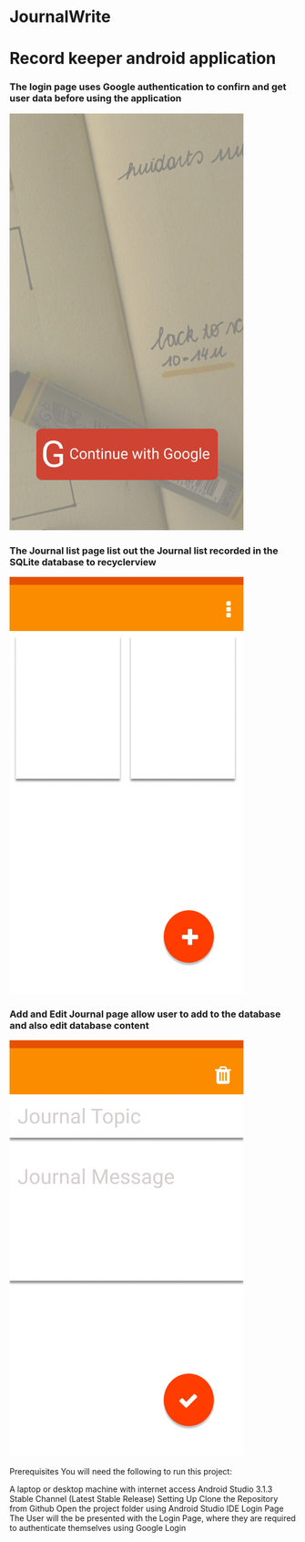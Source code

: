 # JournalWrite
# Record keeper android application

### The login page uses Google authentication to confirn and get user data before using the application

![Login Page](https://github.com/sodiqOladeni/JournalWrite/blob/master/screen_shots/Landing%20Page.png)

### The Journal list page list out the Journal list recorded in the SQLite database to recyclerview

![Journal List](https://github.com/sodiqOladeni/JournalWrite/blob/master/screen_shots/Journal%20List.png)

### Add and Edit Journal page allow user to add to the database and also edit database content
![Add and Edit journal page](https://github.com/sodiqOladeni/JournalWrite/blob/master/screen_shots/Add%20and%20Edit%20Journal.png)


Prerequisites
You will need the following to run this project:

A laptop or desktop machine with internet access
Android Studio 3.1.3 Stable Channel (Latest Stable Release)
Setting Up
Clone the Repository from Github
Open the project folder using Android Studio IDE
Login Page
The User will the be presented with the Login Page, where they are required to authenticate themselves using Google Login
